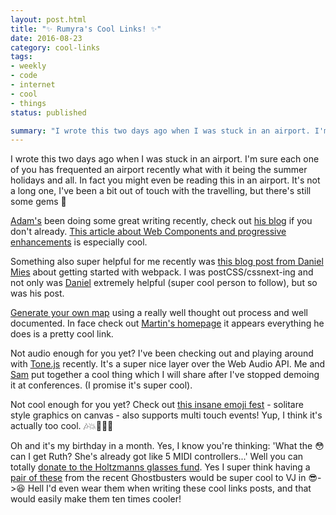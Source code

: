 ```yaml
---
layout: post.html
title: "✨ Rumyra's Cool Links! ✨"
date: 2016-08-23
category: cool-links
tags:
- weekly
- code
- internet
- cool
- things
status: published

summary: "I wrote this two days ago when I was stuck in an airport. I'm sure each one of you has frequented an airport recently what with it being the summer holidays and all."
---
```


I wrote this two days ago when I was stuck in an airport. I'm sure each one of you has frequented an airport recently what with it being the summer holidays and all. In fact you might even be reading this in an airport. It's not a long one, I've been a bit out of touch with the travelling, but there's still some gems 💎

[Adam's](https://twitter.com/onishiweb) been doing some great writing recently, check out [his blog](http://adamonishi.com/) if you don't already. [This article about Web Components and progressive enhancements](http://adamonishi.com/2016/08/web-components-and-progressive-enhancement/) is especially cool.

Something also super helpful for me recently was [this blog post from Daniel Mies](https://blog.codecentric.de/en/2016/07/getting-started-webpack/) about getting started with webpack. I was postCSS/cssnext-ing and not only was [Daniel](https://twitter.com/danielmies) extremely helpful (super cool person to follow), but so was his post.

[Generate your own map](http://mewo2.com/notes/terrain/) using a really well thought out process and well documented. In face check out [Martin's homepage](http://mewo2.com/) it appears everything he does is a pretty cool link.

Not audio enough for you yet? I've been checking out and playing around with [Tone.js](https://github.com/Tonejs/Tone.js) recently. It's a super nice layer over the Web Audio API. Me and [Sam](https://twitter.com/_2xAA) put together a cool thing which I will share after I've stopped demoing it at conferences. (I promise it's super cool).

Not cool enough for you yet?  Check out [this insane emoji fest](http://executabledreams.net/B/emojiwin) - solitare style graphics on canvas - also supports multi touch events! Yup, I think it's actually too cool. 🎶💥🎉😎💙

Oh and it's my birthday in a month. Yes, I know you're thinking: 'What the 😳 can I get Ruth? She's already got like 5 MIDI controllers...' Well you can totally [donate to the Holtzmanns glasses fund](https://www.paypal.me/rumyra). Yes I super think having a [pair of these](http://www.liveforfilm.com/2016/08/04/ghostbusters-you-can-buy-holtzmanns-glasses/) from the recent Ghostbusters would be super cool to VJ in 😎->😆 Hell I'd even wear them when writing these cool links posts, and that would easily make them ten times cooler!

